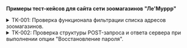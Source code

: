**Примеры тест-кейсов для сайта сети зоомагазинов "Ле'Муррр"**

<details>
<summary>TK-001: Проверка функционала фильтрации списка адресов зоомагазинов.</summary>

***

**Цель:**
Проверить работу функционала фильтрации адресов на примере отображения всех актуальных магазинов "Ле'Муррр" в г. Санкт-Петербург на станции метро "Старая Деревня"

**Предусловие**:
1.	Открыть сайт https://lemurrr.ru без авторизации пользователя.
2. Выбрать город Санкт-Петербург.
3. Перейти на вкладку "Магазины" (короткая ссылка: https://lemurrr.ru/shops/spb)

**Шаги**:
1.	Раскрыть меню фильтрации «Станция метро».
2.	В строке поиска ввести тестовые данные «Старая Деревня».
3.	В результатах поиска выбрать чек-бокс «Старая Деревня».
4.	Закрыть меню фильтрации.

**ОР**: 
1. Отображена страница МАГАЗИНЫ В Г. САНКТ-ПЕТЕРБУРГ;
2. В заголовке таблицы отображен ключ "Старая Деревня"
3. В таблице отображен список актуальных магазинов в соответствии со скриншотом:

![Адреса](https://github.com/SerOmmm/test_cases_for_examle/blob/main/Screenshot_1.png)

**Окружение**: Google Chrome не ниже версии 120

***

</details>

<details>
<summary>TK-002: Проверка структуры POST-запроса и ответа сервера при выполнении опции "Восстановление пароля".</summary>

***

**Цель:**
Проверить структуру запроса и ответ сервера при выполнении опции "Восстановление пароля".

**Предусловие**:
1.	Открыть сайт https://lemurrr.ru без авторизации пользователя.
2. Выбрать город Санкт-Петербург.

**Шаги**:
1.	На главной странице нажать кнопку "Войти".
2.	В окне авторизации нажать "Забыл пароль?"
3.	В поле ввести валидный номер телефона, например +7(901)121-15-15.
4.	Нажать "Выслать пароль".

**ОР**: 
1. Запрос отправлен на сервер методом POST на URI: https://lemurrr.ru/recovery/password
2. Запрос отправлен в Body в формате Text, структура запроса совпадает со структурой в требованиях. Пример структуры запроса:
```   
   phone=%2B7+(901)+121-15-15&CSRFToken=af60b302-2f52-4c33-b3e1-b3a2d39c9724
```   
3. Статус ответа сервера 200 ОК.

**Окружение**: Google Chrome не ниже версии 120,
               Chrome DevTools.

***

</details>
